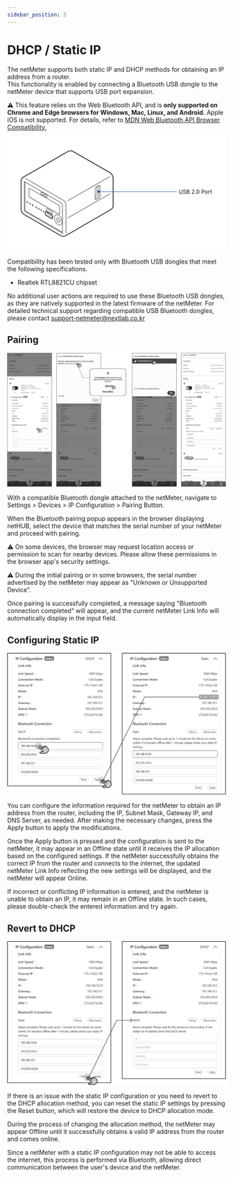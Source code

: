 ```yaml
---
sidebar_position: 3
---
```


# DHCP / Static IP

The netMeter supports both static IP and DHCP methods for obtaining an IP address from a router.     
This functionality is enabled by connecting a Bluetooth USB dongle to the netMeter device that supports USB port expansion.

⚠︎ This feature relies on the Web Bluetooth API, and is **only supported on Chrome and Edge browsers for Windows, Mac, Linux, and Android.** Apple iOS is not supported. For details, refer to [MDN Web Bluetooth API Browser Compatibility.](https://developer.mozilla.org/en-US/docs/Web/API/Web_Bluetooth_API)


![netMeterN1 USB Port](./img/USBPort.png)

Compatibility has been tested only with Bluetooth USB dongles that meet the following specifications.

- Realtek RTL8821CU chipset

No additional user actions are required to use these Bluetooth USB dongles, as they are natively supported in the latest firmware of the netMeter. 
For detailed technical support regarding compatible USB Bluetooth dongles, please contact [support-netmeter@nextlab.co.kr](mailto:support-netmeter@nextlab.co.kr)

## Pairing

![How to Pairing via Bluetooth](./img/BTPairing.png)

With a compatible Bluetooth dongle attached to the netMeter, navigate to Settings > Devices > IP Configuration > Pairing Button.

When the Bluetooth pairing popup appears in the browser displaying netHUB, select the device that matches the serial number of your netMeter and proceed with pairing.

⚠︎ On some devices, the browser may request location access or permission to scan for nearby devices. Please allow these permissions in the browser app's security settings.

⚠︎ During the initial pairing or in some browsers, the serial number advertised by the netMeter may appear as "Unknown or Unsupported Device".

Once pairing is successfully completed, a message saying "Bluetooth connection completed" will appear, and the current netMeter Link Info will automatically display in the input field.

## Configuring Static IP

![Configuring Static IP](./img/BTStatic.png)

You can configure the information required for the netMeter to obtain an IP address from the router, including the IP, Subnet Mask, Gateway IP, and DNS Server, as needed.
After making the necessary changes, press the Apply button to apply the modifications.

Once the Apply button is pressed and the configuration is sent to the netMeter, it may appear in an Offline state until it receives the IP allocation based on the configured settings. If the netMeter successfully obtains the correct IP from the router and connects to the internet, the updated netMeter Link Info reflecting the new settings will be displayed, and the netMeter will appear Online.

If incorrect or conflicting IP information is entered, and the netMeter is unable to obtain an IP, it may remain in an Offline state. In such cases, please double-check the entered information and try again.

## Revert to DHCP

![Revert to DHCP](./img/BTReset.png)


If there is an issue with the static IP configuration or you need to revert to the DHCP allocation method, you can reset the static IP settings by pressing the Reset button, which will restore the device to DHCP allocation mode.

During the process of changing the allocation method, the netMeter may appear Offline until it successfully obtains a valid IP address from the router and comes online.

Since a netMeter with a static IP configuration may not be able to access the internet, this process is performed via Bluetooth, allowing direct communication between the user's device and the netMeter.

